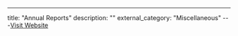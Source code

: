 ---
title: "Annual Reports"
description: ""
external_category: "Miscellaneous"
---[Visit Website](http://www.annualreports.com/)

